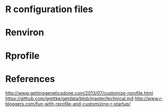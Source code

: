 # R configuration files

# Renviron

# Rprofile



# References
http://www.gettinggeneticsdone.com/2013/07/customize-rprofile.html
https://github.com/grettke/getdata/blob/master/technical.md
http://www.r-bloggers.com/fun-with-rprofile-and-customizing-r-startup/
